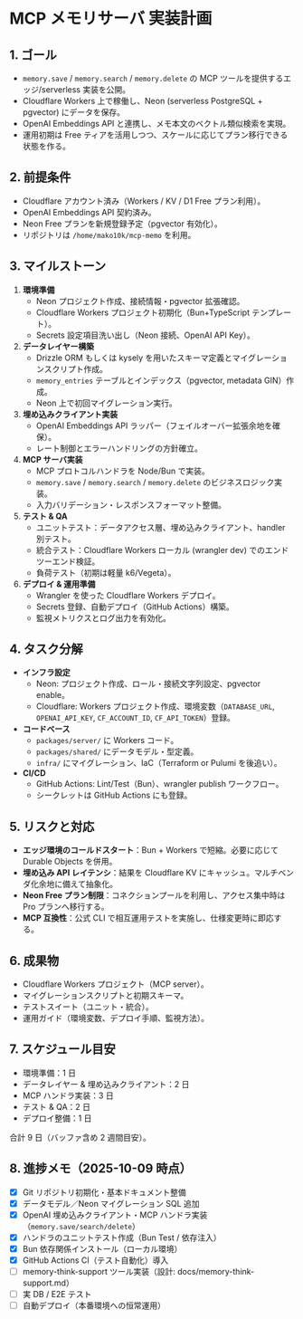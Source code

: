 # MCP メモリサーバ 実装計画

## 1. ゴール
- `memory.save` / `memory.search` / `memory.delete` の MCP ツールを提供するエッジ/serverless 実装を公開。
- Cloudflare Workers 上で稼働し、Neon (serverless PostgreSQL + pgvector) にデータを保存。
- OpenAI Embeddings API と連携し、メモ本文のベクトル類似検索を実現。
- 運用初期は Free ティアを活用しつつ、スケールに応じてプラン移行できる状態を作る。

## 2. 前提条件
- Cloudflare アカウント済み（Workers / KV / D1 Free プラン利用）。
- OpenAI Embeddings API 契約済み。
- Neon Free プランを新規登録予定（pgvector 有効化）。
- リポジトリは `/home/mako10k/mcp-memo` を利用。

## 3. マイルストーン
1. **環境準備**
   - Neon プロジェクト作成、接続情報・pgvector 拡張確認。
   - Cloudflare Workers プロジェクト初期化（Bun+TypeScript テンプレート）。
   - Secrets 設定項目洗い出し（Neon 接続、OpenAI API Key）。
2. **データレイヤー構築**
   - Drizzle ORM もしくは kysely を用いたスキーマ定義とマイグレーションスクリプト作成。
   - `memory_entries` テーブルとインデックス（pgvector, metadata GIN）作成。
   - Neon 上で初回マイグレーション実行。
3. **埋め込みクライアント実装**
   - OpenAI Embeddings API ラッパー（フェイルオーバー拡張余地を確保）。
   - レート制御とエラーハンドリングの方針確立。
4. **MCP サーバ実装**
   - MCP プロトコルハンドラを Node/Bun で実装。
   - `memory.save` / `memory.search` / `memory.delete` のビジネスロジック実装。
   - 入力バリデーション・レスポンスフォーマット整備。
5. **テスト & QA**
   - ユニットテスト：データアクセス層、埋め込みクライアント、handler 別テスト。
   - 統合テスト：Cloudflare Workers ローカル (wrangler dev) でのエンドツーエンド検証。
   - 負荷テスト（初期は軽量 k6/Vegeta）。
6. **デプロイ & 運用準備**
   - Wrangler を使った Cloudflare Workers デプロイ。
   - Secrets 登録、自動デプロイ（GitHub Actions）構築。
   - 監視メトリクスとログ出力を有効化。

## 4. タスク分解
- **インフラ設定**
  - Neon: プロジェクト作成、ロール・接続文字列設定、pgvector enable。
  - Cloudflare: Workers プロジェクト作成、環境変数（`DATABASE_URL`, `OPENAI_API_KEY`, `CF_ACCOUNT_ID`, `CF_API_TOKEN`）登録。
- **コードベース**
  - `packages/server/` に Workers コード。
  - `packages/shared/` にデータモデル・型定義。
  - `infra/` にマイグレーション、IaC（Terraform or Pulumi を後追い）。
- **CI/CD**
  - GitHub Actions: Lint/Test（Bun）、wrangler publish ワークフロー。
  - シークレットは GitHub Actions にも登録。

## 5. リスクと対応
- **エッジ環境のコールドスタート**：Bun + Workers で短縮。必要に応じて Durable Objects を併用。
- **埋め込み API レイテンシ**：結果を Cloudflare KV にキャッシュ。マルチベンダ化余地に備えて抽象化。
- **Neon Free プラン制限**：コネクションプールを利用し、アクセス集中時は Pro プランへ移行する。
- **MCP 互換性**：公式 CLI で相互運用テストを実施し、仕様変更時に即応する。

## 6. 成果物
- Cloudflare Workers プロジェクト（MCP server）。
- マイグレーションスクリプトと初期スキーマ。
- テストスイート（ユニット・統合）。
- 運用ガイド（環境変数、デプロイ手順、監視方法）。

## 7. スケジュール目安
- 環境準備：1 日
- データレイヤー & 埋め込みクライアント：2 日
- MCP ハンドラ実装：3 日
- テスト & QA：2 日
- デプロイ整備：1 日

合計 9 日（バッファ含め 2 週間目安）。

## 8. 進捗メモ（2025-10-09 時点）
- [x] Git リポジトリ初期化・基本ドキュメント整備
- [x] データモデル／Neon マイグレーション SQL 追加
- [x] OpenAI 埋め込みクライアント・MCP ハンドラ実装（`memory.save/search/delete`）
- [x] ハンドラのユニットテスト作成（Bun Test / 依存注入）
- [x] Bun 依存関係インストール（ローカル環境）
- [x] GitHub Actions CI（テスト自動化）導入
- [ ] memory-think-support ツール実装（設計: docs/memory-think-support.md）
- [ ] 実 DB / E2E テスト
- [ ] 自動デプロイ（本番環境への恒常運用）
